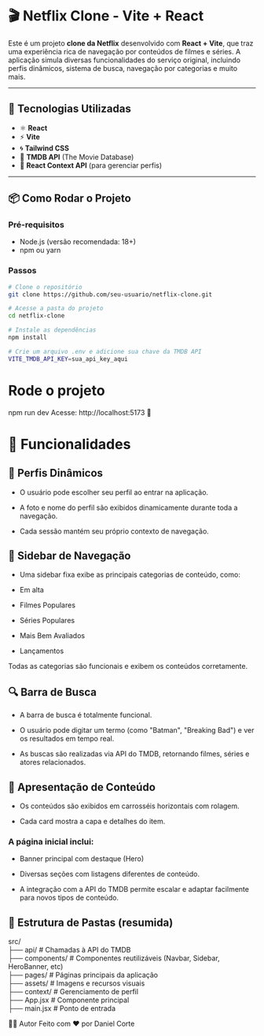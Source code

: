 # 🎬 Netflix Clone - Vite + React

Este é um projeto **clone da Netflix** desenvolvido com **React + Vite**, que traz uma experiência rica de navegação por conteúdos de filmes e séries. A aplicação simula diversas funcionalidades do serviço original, incluindo perfis dinâmicos, sistema de busca, navegação por categorias e muito mais.

---

## 🚀 Tecnologias Utilizadas

- ⚛️ **React**
- ⚡ **Vite**
- 🌀 **Tailwind CSS**
- 🧠 **TMDB API** (The Movie Database)
- 🔐 **React Context API** (para gerenciar perfis)

---

## 📦 Como Rodar o Projeto

### Pré-requisitos

- Node.js (versão recomendada: 18+)
- npm ou yarn

### Passos

```bash
# Clone o repositório
git clone https://github.com/seu-usuario/netflix-clone.git

# Acesse a pasta do projeto
cd netflix-clone

# Instale as dependências
npm install

# Crie um arquivo .env e adicione sua chave da TMDB API
VITE_TMDB_API_KEY=sua_api_key_aqui
```

# Rode o projeto
npm run dev
Acesse: http://localhost:5173 🚀

# 🧩 Funcionalidades
## 👤 Perfis Dinâmicos
- O usuário pode escolher seu perfil ao entrar na aplicação.

- A foto e nome do perfil são exibidos dinamicamente durante toda a navegação.

- Cada sessão mantém seu próprio contexto de navegação.

## 🧭 Sidebar de Navegação
- Uma sidebar fixa exibe as principais categorias de conteúdo, como:

- Em alta

- Filmes Populares

- Séries Populares

- Mais Bem Avaliados

- Lançamentos

Todas as categorias são funcionais e exibem os conteúdos corretamente.

## 🔍 Barra de Busca
- A barra de busca é totalmente funcional.

- O usuário pode digitar um termo (como "Batman", "Breaking Bad") e ver os resultados em tempo real.

- As buscas são realizadas via API do TMDB, retornando filmes, séries e atores relacionados.

## 🎥 Apresentação de Conteúdo
- Os conteúdos são exibidos em carrosséis horizontais com rolagem.

- Cada card mostra a capa e detalhes do item.

### A página inicial inclui:

- Banner principal com destaque (Hero)

- Diversas seções com listagens diferentes de conteúdo.

- A integração com a API do TMDB permite escalar e adaptar facilmente para novos tipos de conteúdo.

## 📂 Estrutura de Pastas (resumida)

src/<br>
├── api/                # Chamadas à API do TMDB<br>
├── components/         # Componentes reutilizáveis (Navbar, Sidebar, HeroBanner, etc)<br>
├── pages/              # Páginas principais da aplicação<br>
├── assets/             # Imagens e recursos visuais<br>
├── context/            # Gerenciamento de perfil<br>
├── App.jsx             # Componente principal<br>
├── main.jsx            # Ponto de entrada<br>

🧑‍💻 Autor
Feito com ❤️ por Daniel Corte

